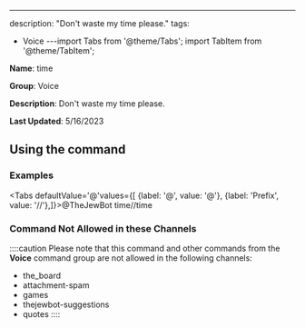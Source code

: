 ---
description: "Don't waste my time please."
tags:
  - Voice
---import Tabs from '@theme/Tabs';
import TabItem from '@theme/TabItem';

**Name**: time

**Group**: Voice

**Description**: Don't waste my time please.

**Last Updated**: 5/16/2023

## Using the command

### Examples
<Tabs defaultValue='@'values={[ {label: '@', value: '@'}, {label: 'Prefix', value: '//'},]}><TabItem value='@'>@TheJewBot time</TabItem><TabItem value='//'>//time</TabItem></Tabs>

### Command Not Allowed in these Channels
::::caution Please note that this command and other commands from the **Voice** command group are not allowed in the following channels:
- the_board
- attachment-spam
- games
- thejewbot-suggestions
- quotes
::::